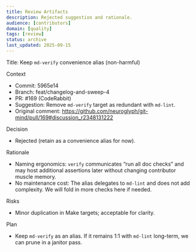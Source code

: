 ```yaml
---
title: Review Artifacts
description: Rejected suggestion and rationale.
audience: [contributors]
domain: [quality]
tags: [review]
status: archive
last_updated: 2025-09-15
---
```


Title: Keep `md-verify` convenience alias (non-harmful)

Context
- Commit: 5965e14
- Branch: feat/changelog-and-sweep-4
- PR: #169 (CodeRabbit)
- Suggestion: Remove `md-verify` target as redundant with `md-lint`.
- Original comment: https://github.com/neuroglyph/git-mind/pull/169#discussion_r2348131222

Decision
- Rejected (retain as a convenience alias for now).

Rationale
- Naming ergonomics: `verify` communicates “run all doc checks” and may host additional assertions later without changing contributor muscle memory.
- No maintenance cost: The alias delegates to `md-lint` and does not add complexity. We will fold in more checks here if needed.

Risks
- Minor duplication in Make targets; acceptable for clarity.

Plan
- Keep `md-verify` as an alias. If it remains 1:1 with `md-lint` long-term, we can prune in a janitor pass.


